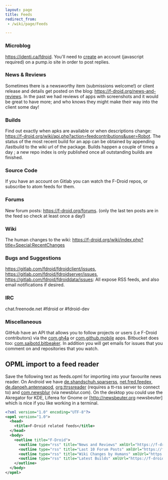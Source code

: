 ```yaml
---
layout: page
title: Feeds
redirect_from:
 - /wiki/page/Feeds

---
```


### Microblog


<https://identi.ca/fdroid>. You'll need to [create](https://pump.io/tryit.html) an account (javascript required) on a pump.io site in order to post replies.

### News & Reviews

Sometimes there is a newsworthy item (submissions welcome!) or client release and details get posted on the blog: <https://f-droid.org/news-and-reviews>. In the past we had reviews of apps with screenshots and it would be great to have more; and who knows they might make their way into the client some day!

### Builds

Find out exactly when apks are available or when descriptions change: <https://f-droid.org/wiki/api.php?action=feedcontributions&user=Robot>. The status of the most recent build for an app can be obtained by appending /lastbuild to the wiki url of the package. Builds happen a couple of times a day ; a new repo index is only published once all outstanding builds are finished.

### Source Code

If you have an account on Gitlab you can watch the F-Droid repos, or subscribe to atom feeds for them.

### Forums

New forum posts: <https://f-droid.org/forums>. (only the last ten posts are in the feed so check at least once a day!)

### Wiki

The human changes to the wiki: <https://f-droid.org/wiki/index.php?title=Special:RecentChanges>

### Bugs and Suggestions

<https://gitlab.com/fdroid/fdroidclient/issues>, <https://gitlab.com/fdroid/fdroidserver/issues>, <https://gitlab.com/fdroid/fdroiddata/issues>: All expose RSS feeds, and also email notifications if desired.

### IRC

chat.freenode.net #fdroid or #fdroid-dev

### Miscellaneous

GitHub have an API that allows you to follow projects or users (i.e F-Droid contributors) via the [com.gh4a](https://f-droid.org/repository/browse/?fdfilter=com.gh4a&fdid=com.gh4a) or [com.github.mobile](https://f-droid.org/repository/browse/?fdfilter=com.github.mobile&fdid=com.github.mobile) apps. Bitbucket does too: [com.saibotd.bitbeaker](https://f-droid.org/repository/browse/?fdfilter=com.saibotd.bitbeaker&fdid=com.saibotd.bitbeaker). In addition you will get emails for issues that you comment on and repositories that you watch.


## OPML import to a feed reader

Save the following text as feeds.opml for importing into your favourite news reader. On Android we have [de.shandschuh.sparserss](https://f-droid.org/repository/browse/?fdfilter=de.shandschuh.sparserss&fdid=de.shandschuh.sparserss), [net.fred.feedex](https://f-droid.org/repository/browse/?fdfilter=net.fred.feedex&fdid=net.fred.feedex), [de.danoeh.antennapod](https://f-droid.org/repository/browse/?fdfilter=de.danoeh.antennapod&fdid=de.danoeh.antennapod), [org.ttrssreader](https://f-droid.org/repository/browse/?fdfilter=org.ttrssreader&fdid=org.ttrssreader) (requires a tt-rss server to connect to) and [com.newsblur](https://f-droid.org/repository/browse/?fdfilter=com.newsblur&fdid=com.newsblur) (via newsblur.com). On the desktop you could use the Akregator for KDE, Liferea for Gnome or [http://newsbeuter.org newsbeuter] which is nice if you like working in a terminal.

```xml
<?xml version="1.0" encoding="UTF-8"?>
<opml version="1.0">
  <head>
    <title>F-Droid related feeds</title>
  </head>
  <body>
    <outline title="F-Droid">
      <outline type="rss" title="News and Reviews" xmlUrl="https://f-droid.org/feed" htmlUrl="https://f-droid.org/news-and-reviews/"/>
      <outline type="rss" title="Last 10 Forum Posts" xmlUrl="https://f-droid.org/feed?post_type=forum" htmlUrl="https://f-droid.org/forums"/>
      <outline type="rss" title="Wiki Changes by Humans" xmlUrl="https://f-droid.org/wiki/index.php?title=Special:RecentChanges&amp;feed=atom" htmlUrl="https://f-droid.org/wiki/page/Special:RecentChanges"/>
      <outline type="rss" title="Latest Builds" xmlUrl="https://f-droid.org/wiki/api.php?action=feedcontributions&amp;user=Robot&amp;feedformat=atom" htmlUrl="https://f-droid.org/wiki/page/Special:Contributions/Robot"/>
    </outline>
  </body>
</opml>
```
